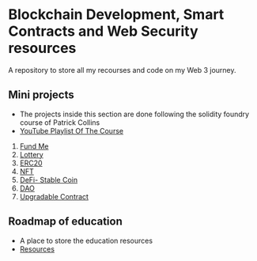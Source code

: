 # Blockchain Development, Smart Contracts and Web Security resources

A repository to store all my recourses and code on my Web 3 journey.

## Mini projects

- The projects inside this section are done following the solidity foundry course of Patrick Collins
- [YouTube Playlist Of The Course](https://www.youtube.com/playlist?list=PL4Rj_WH6yLgWe7TxankiqkrkVKXIwOP42)

1. [Fund Me](FundMeProject)
2. [Lottery](Lottery)
3. [ERC20](ERC20)
4. [NFT](./NFT)
5. [DeFi- Stable Coin](./DeFi-StableCoin)
6. [DAO](./DAO)
7. [Upgradable Contract](./UpgradableContract)

## Roadmap of education

- A place to store the education resources
- [Resources](./EducationResources)
